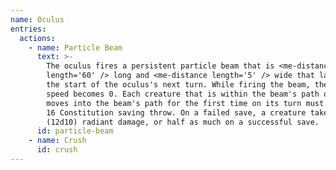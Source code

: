 ```yaml
---
name: Oculus
entries:
  actions:
    - name: Particle Beam
      text: >-
        The oculus fires a persistent particle beam that is <me-distance
        length='60' /> long and <me-distance length='5' /> wide that lasts until
        the start of the oculus's next turn. While firing the beam, the oculus's
        speed becomes 0. Each creature that is within the beam's path or that
        moves into the beam's path for the first time on its turn must make a DC
        16 Constitution saving throw. On a failed save, a creature takes 66
        (12d10) radiant damage, or half as much on a successful save.
      id: particle-beam
    - name: Crush
      id: crush
---
```

